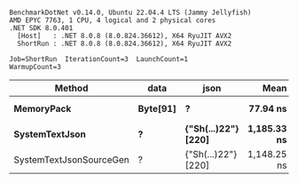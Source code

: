 ```

BenchmarkDotNet v0.14.0, Ubuntu 22.04.4 LTS (Jammy Jellyfish)
AMD EPYC 7763, 1 CPU, 4 logical and 2 physical cores
.NET SDK 8.0.401
  [Host]   : .NET 8.0.8 (8.0.824.36612), X64 RyuJIT AVX2
  ShortRun : .NET 8.0.8 (8.0.824.36612), X64 RyuJIT AVX2

Job=ShortRun  IterationCount=3  LaunchCount=1  
WarmupCount=3  

```
| Method                  | data     | json                | Mean        | Error      | StdDev   | Min         | Max         | Gen0   | Allocated |
|------------------------ |--------- |-------------------- |------------:|-----------:|---------:|------------:|------------:|-------:|----------:|
| **MemoryPack**              | **Byte[91]** | **?**                   |    **77.94 ns** |   **1.218 ns** | **0.067 ns** |    **77.88 ns** |    **78.01 ns** | **0.0019** |     **168 B** |
| **SystemTextJson**          | **?**        | **{&quot;Sh(...)22&quot;} [220]** | **1,185.33 ns** |  **43.604 ns** | **2.390 ns** | **1,183.45 ns** | **1,188.02 ns** | **0.0019** |     **168 B** |
| SystemTextJsonSourceGen | ?        | {&quot;Sh(...)22&quot;} [220] | 1,148.25 ns | 148.118 ns | 8.119 ns | 1,138.90 ns | 1,153.56 ns | 0.0019 |     168 B |
